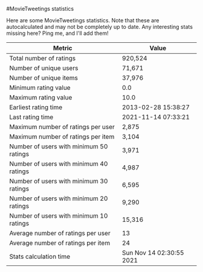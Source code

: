 #MovieTweetings statistics

Here are some MovieTweetings statistics. Note that these are autocalculated and may not be completely up to date. Any interesting stats missing here? Ping me, and I'll add them!

Metric | Value
--- | ---
Total number of ratings                 | 920,524
Number of unique users                  | 71,671
Number of unique items                  | 37,976
Minimum rating value                    | 0.0
Maximum rating value                    | 10.0
Earliest rating time                    | 2013-02-28 15:38:27
Last rating time                        | 2021-11-14 07:33:21
Maximum number of ratings per user      | 2,875
Maximum number of ratings per item      | 3,104
Number of users with minimum 50 ratings | 3,971
Number of users with minimum 40 ratings | 4,987
Number of users with minimum 30 ratings | 6,595
Number of users with minimum 20 ratings | 9,290
Number of users with minimum 10 ratings | 15,316
Average number of ratings per user      | 13
Average number of ratings per item      | 24
Stats calculation time                  | Sun Nov 14 02:30:55 2021

